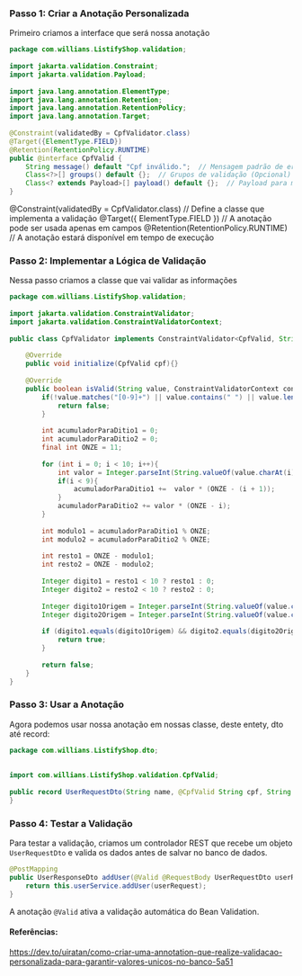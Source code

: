 
### Passo 1: Criar a Anotação Personalizada
Primeiro criamos a interface que será nossa anotação

```java
package com.willians.ListifyShop.validation;  
  
import jakarta.validation.Constraint;  
import jakarta.validation.Payload;  
  
import java.lang.annotation.ElementType;  
import java.lang.annotation.Retention;  
import java.lang.annotation.RetentionPolicy;  
import java.lang.annotation.Target;  
  
@Constraint(validatedBy = CpfValidator.class)  
@Target({ElementType.FIELD})  
@Retention(RetentionPolicy.RUNTIME)  
public @interface CpfValid {  
    String message() default "Cpf inválido.";  // Mensagem padrão de erro
    Class<?>[] groups() default {};  // Grupos de validação (Opcional) 
    Class<? extends Payload>[] payload() default {};  // Payload para metadados (Opcional)
}

```

@Constraint(validatedBy = CpfValidator.class)  // Define a classe que implementa a validação
@Target({ ElementType.FIELD }) // A anotação pode ser usada apenas em campos
@Retention(RetentionPolicy.RUNTIME) // A anotação estará disponível em tempo de execução

### Passo 2: Implementar a Lógica de Validação
Nessa passo criamos a classe que vai validar as informações

```java
package com.willians.ListifyShop.validation;  
  
import jakarta.validation.ConstraintValidator;  
import jakarta.validation.ConstraintValidatorContext;  
  
public class CpfValidator implements ConstraintValidator<CpfValid, String> {  
  
    @Override  
    public void initialize(CpfValid cpf){}  
  
    @Override  
    public boolean isValid(String value, ConstraintValidatorContext context) {  
        if(!value.matches("[0-9]+") || value.contains(" ") || value.length() != 11){  
            return false;  
        }  
  
        int acumuladorParaDitio1 = 0;  
        int acumuladorParaDitio2 = 0;  
        final int ONZE = 11;  
  
        for (int i = 0; i < 10; i++){  
            int valor = Integer.parseInt(String.valueOf(value.charAt(i)));  
            if(i < 9){  
                acumuladorParaDitio1 +=  valor * (ONZE - (i + 1));  
            }  
            acumuladorParaDitio2 += valor * (ONZE - i);  
        }  
  
        int modulo1 = acumuladorParaDitio1 % ONZE;  
        int modulo2 = acumuladorParaDitio2 % ONZE;  
  
        int resto1 = ONZE - modulo1;  
        int resto2 = ONZE - modulo2;  
  
        Integer digito1 = resto1 < 10 ? resto1 : 0;  
        Integer digito2 = resto2 < 10 ? resto2 : 0;  
  
        Integer digito1Origem = Integer.parseInt(String.valueOf(value.charAt(9)));  
        Integer digito2Origem = Integer.parseInt(String.valueOf(value.charAt(10)));  
  
        if (digito1.equals(digito1Origem) && digito2.equals(digito2Origem)){  
            return true;  
        }  
  
        return false;  
    }  
}
```

### Passo 3: Usar a Anotação
Agora podemos usar nossa anotação em nossas classe, deste entety, dto até record:
```java
package com.willians.ListifyShop.dto;  
  
  
import com.willians.ListifyShop.validation.CpfValid;  
  
public record UserRequestDto(String name, @CpfValid String cpf, String email, String password) {  
}
```

### Passo 4: Testar a Validação
Para testar a validação, criamos um controlador REST que recebe um objeto `UserRequestDto` e valida os dados antes de salvar no banco de dados.

```java
@PostMapping  
public UserResponseDto addUser(@Valid @RequestBody UserRequestDto userRequest){  
    return this.userService.addUser(userRequest);  
}
```
A anotação `@Valid` ativa a validação automática do Bean Validation.

#### Referências:
https://dev.to/uiratan/como-criar-uma-annotation-que-realize-validacao-personalizada-para-garantir-valores-unicos-no-banco-5a51